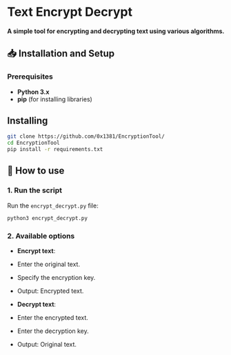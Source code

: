 # Text Encrypt Decrypt

**A simple tool for encrypting and decrypting text using various algorithms.**

## **📥 Installation and Setup** 

### **Prerequisites** 
- **Python 3.x** 
- **pip** (for installing libraries) 

## **Installing**

```bash
git clone https://github.com/0x1381/EncryptionTool/
cd EncryptionTool
pip install -r requirements.txt
```

## **🚀 How to use** 

### **1. Run the script** 
Run the `encrypt_decrypt.py` file: 
```bash
python3 encrypt_decrypt.py
```

### **2. Available options** 
- **Encrypt text**: 
- Enter the original text. 
- Specify the encryption key. 
- Output: Encrypted text. 

- **Decrypt text**: 
- Enter the encrypted text. 
- Enter the decryption key. 
- Output: Original text.
